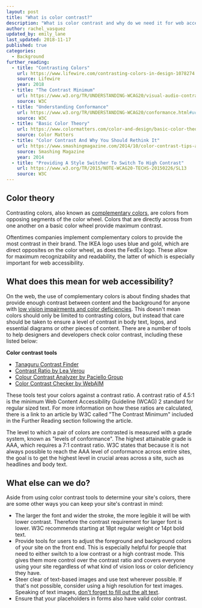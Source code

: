 ```yaml
---
layout: post
title: "What is color contrast?"
description: "What is color contrast and why do we need it for web accessibility?"
author: rachel_vasquez
updated_by: emily_lane
last_updated: 2018-11-17
published: true
categories:
  - Background
further_reading:
  - title: "Contrasting Colors"
    url: https://www.lifewire.com/contrasting-colors-in-design-1078274
    source: Lifewire
    year: 2018
  - title: "The Contrast Minimum"
    url: https://www.w3.org/TR/UNDERSTANDING-WCAG20/visual-audio-contrast-contrast.html
    source: W3C
  - title: "Understanding Conformance"
    url: https://www.w3.org/TR/UNDERSTANDING-WCAG20/conformance.html#uc-levels-head
    source: W3C
  - title: "Basic Color Theory"
    url: https://www.colormatters.com/color-and-design/basic-color-theory
    source: Color Matters
  - title: "Color Contrast And Why You Should Rethink It"
    url: https://www.smashingmagazine.com/2014/10/color-contrast-tips-and-tools-for-accessibility/
    source: Smashing Magazine
    year: 2014
  - title: "Providing A Style Switcher To Switch To High Contrast"
    url: https://www.w3.org/TR/2015/NOTE-WCAG20-TECHS-20150226/SL13
    source: W3C
---
```


## Color theory

Contrasting colors, also known as [complementary colors](https://en.wikipedia.org/wiki/Complementary_colors), are colors from opposing segments of the color wheel. Colors that are directly across from one another on a basic color wheel provide maximum contrast.

Oftentimes companies implement complementary colors to provide the most contrast in their brand. The IKEA logo uses blue and gold, which are direct opposites on the color wheel, as does the FedEx logo. These allow for maximum recognizability and readability, the latter of which is especially important for web accessibility.

## What does this mean for web accessibility?

On the web, the use of complementary colors is about finding shades that provide enough contrast between content and the background for anyone with [low vision impairments and color deficiencies](https://a11yproject.com/posts/understanding-visual-impairment/). This doesn't mean colors should only be limited to contrasting colors, but instead that care should be taken to ensure a level of contrast in body text, logos, and essential diagrams or other pieces of content. There are a number of tools to help designers and developers check color contrast, including these listed below:

**Color contrast tools**

- [Tanaguru Contrast Finder](http://contrast-finder.tanaguru.com/)
- [Contrast Ratio by Lea Verou](http://leaverou.github.io/contrast-ratio/)
- [Colour Contrast Analyzer by Paciello Group](https://developer.paciellogroup.com/resources/contrastanalyser/)
- [Color Contrast Checker by WebAIM](https://webaim.org/resources/contrastchecker/)

These tools test your colors against a contrast ratio. A contrast ratio of 4.5:1 is the minimum Web Content Accessibility Guideline (WCAG) 2 standard for regular sized text. For more information on how these ratios are calculated, there is a link to an article by W3C called "The Contrast Minimum" included in the Further Reading section following the article.

The level to which a pair of colors are contrasted is measured with a grade system, known as "levels of conformance". The highest attainable grade is AAA, which requires a 7:1 contrast ratio. W3C states that because it is not always possible to reach the AAA level of conformance across entire sites, the goal is to get the highest level in crucial areas across a site, such as headlines and body text.

## What else can we do?

Aside from using color contrast tools to determine your site's colors, there are some other ways you can keep your site's contrast in mind:

- The larger the font and wider the stroke, the more legible it will be with lower contrast. Therefore the contrast requirement for larger font is lower. W3C recommends starting at 18pt regular weight or 14pt bold text.
- Provide tools for users to adjust the foreground and background colors of your site on the front end. This is especially helpful for people that need to either switch to a low contrast or a high contrast mode. This gives them more control over the contrast ratio and covers everyone using your site regardless of what kind of vision loss or color deficiency they have.
- Steer clear of text-based images and use text wherever possible. If that's not possible, consider using a high resolution for text images. Speaking of text images, [don't forget to fill out the alt text](https://a11yproject.com/posts/alt-text/).
- Ensure that your placeholders in forms also have valid color contrast.
